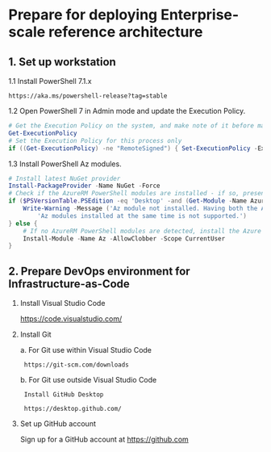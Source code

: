 # Prepare for deploying Enterprise-scale reference architecture
## 1. Set up workstation

1.1 Install PowerShell 7.1.x

    https://aka.ms/powershell-release?tag=stable

1.2 Open PowerShell 7 in Admin mode and update the Execution Policy.

````powershell
# Get the Execution Policy on the system, and make note of it before making changes
Get-ExecutionPolicy
# Set the Execution Policy for this process only
if ((Get-ExecutionPolicy) -ne "RemoteSigned") { Set-ExecutionPolicy -ExecutionPolicy RemoteSigned -Scope Process -Force }
````

1.3 Install PowerShell Az modules.

````powershell
# Install latest NuGet provider
Install-PackageProvider -Name NuGet -Force
# Check if the AzureRM PowerShell modules are installed - if so, present a warning
if ($PSVersionTable.PSEdition -eq 'Desktop' -and (Get-Module -Name AzureRM -ListAvailable)) {
    Write-Warning -Message ('Az module not installed. Having both the AzureRM and ' +
        'Az modules installed at the same time is not supported.')
} else {
    # If no AzureRM PowerShell modules are detected, install the Azure PowerShell modules
    Install-Module -Name Az -AllowClobber -Scope CurrentUser
}
````

## 2. Prepare DevOps environment for Infrastructure-as-Code

1. Install Visual Studio Code

    https://code.visualstudio.com/

2. Install Git

    a. For Git use within Visual Studio Code

        https://git-scm.com/downloads

    b. For Git use outside Visual Studio Code

        Install GitHub Desktop

        https://desktop.github.com/

3. Set up GitHub account

    Sign up for a GitHub account at https://github.com
